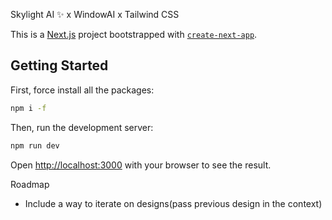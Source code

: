 Skylight AI ✨ x WindowAI x Tailwind CSS

This is a [Next.js](https://nextjs.org/) project bootstrapped with [`create-next-app`](https://github.com/zeit/next.js/tree/canary/packages/create-next-app).

## Getting Started

First, force install all the packages:

```bash
npm i -f
```

Then, run the development server:

```bash
npm run dev
```

Open [http://localhost:3000](http://localhost:3000) with your browser to see the result.


Roadmap
- Include a way to iterate on designs(pass previous design in the context)
